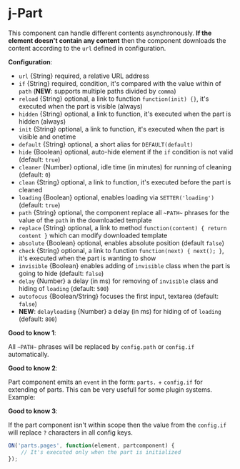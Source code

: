 # j-Part

This component can handle different contents asynchronously. __If the element doesn't contain any content__ then the component downloads the content according to the `url` defined in configuration.

__Configuration__:

- `url` {String} required, a relative URL address
- `if` {String} required, condition, it's compared with the value within of `path` (__NEW__: supports multiple paths divided by `comma`)
- `reload` {String} optional, a link to function `function(init) {}`, it's executed when the part is visible (always)
- `hidden` {String} optional, a link to function, it's executed when the part is hidden (always)
- `init` {String} optional, a link to function, it's executed when the part is visible and onetime
- `default` {String} optional, a short alias for `DEFAULT(default)`
- `hide` {Boolean} optional, auto-hide element if the `if` condition is not valid (default: `true`)
- `cleaner` {Number} optional, idle time (in minutes) for running of cleaning (default: `0`)
- `clean` {String} optional, a link to function, it's executed before the part is cleaned
- `loading` {Boolean} optional, enables loading via `SETTER('loading')` (default: `true`)
- `path` {String} optional, the component replace all `~PATH~` phrases for the value of the `path` in the downloaded template
- `replace` {String} optional, a link to method `function(content) { return content }` which can modify downloaded template
- `absolute` {Boolean} optional, enables absolute position (default `false`)
- `check` {String} optional, a link to function `function(next) { next(); }`, it's executed when the part is wanting to show
- `invisible` {Boolean} enables adding of `invisible` class when the part is going to hide (default: `false`)
- `delay` {Number} a delay (in ms) for removing of `invisible` class and hiding of `loading` (default: `500`)
- `autofocus` {Boolean/String} focuses the first input, textarea (default: `false`)
- __NEW__: `delayloading` {Number} a delay (in ms) for hiding of of `loading` (default: `800`)

__Good to know 1__:

All `~PATH~` phrases will be replaced by `config.path` or `config.if` automatically.

__Good to know 2__:

Part component emits an `event` in the form: `parts.` + `config.if` for extending of parts. This can be very usefull for some plugin systems. Example:

__Good to know 3__:

If the part component isn't within scope then the value from the `config.if` will replace `?` characters in all config keys.

```js
ON('parts.pages', function(element, partcomponent) {
	// It's executed only when the part is initialized
});
```